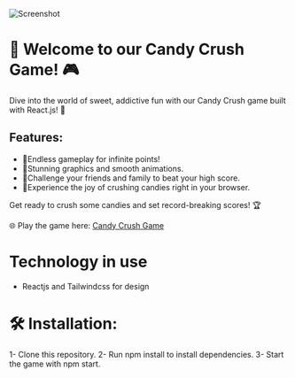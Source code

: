 
![Screenshot](https://cdn.sanity.io/images/4aqurx4h/production/7233c326cb64ae694f6d97aec1db7081074c710c-868x616.png)

#  🍬 Welcome to our Candy Crush Game! 🎮
Dive into the world of sweet, addictive fun with our Candy Crush game built with React.js! 🚀

## Features:
*  🍭Endless gameplay for infinite points!
*  🌌Stunning graphics and smooth animations.
*  🎨Challenge your friends and family to beat your high score.
*  👫Experience the joy of crushing candies right in your browser. 

Get ready to crush some candies and set record-breaking scores! 🏆

🌐 Play the game here: [Candy Crush Game](https://candy-crush-devmilad.vercel.app/)

# Technology in use
* Reactjs  and Tailwindcss for design


# 🛠️ Installation:

1- Clone this repository.
2- Run npm install to install dependencies.
3- Start the game with npm start.
